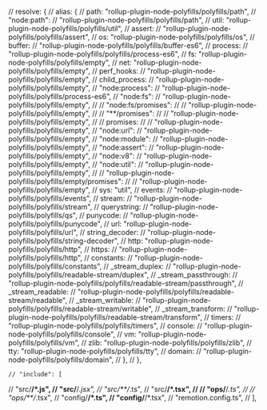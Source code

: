 // resolve: {
  //   alias: {
  //     path: "rollup-plugin-node-polyfills/polyfills/path",
  //     "node:path":
  //       "rollup-plugin-node-polyfills/polyfills/path",
  //     util: "rollup-plugin-node-polyfills/polyfills/util",
  //     assert:
  //       "rollup-plugin-node-polyfills/polyfills/assert",
  //     os: "rollup-plugin-node-polyfills/polyfills/os",
  //     buffer:
  //       "rollup-plugin-node-polyfills/polyfills/buffer-es6",
  //     process:
  //       "rollup-plugin-node-polyfills/polyfills/process-es6",
  //     fs: "rollup-plugin-node-polyfills/polyfills/empty",
  //     net: "rollup-plugin-node-polyfills/polyfills/empty",
  //     perf_hooks:
  //       "rollup-plugin-node-polyfills/polyfills/empty",
  //     child_process:
  //       "rollup-plugin-node-polyfills/polyfills/empty",
  //     "node:process":
  //       "rollup-plugin-node-polyfills/polyfills/process-es6",
  //     "node:fs":
  //       "rollup-plugin-node-polyfills/polyfills/empty",
  //     // "node:fs/promises":
  //     //   "rollup-plugin-node-polyfills/polyfills/empty",
  //     // "**/promises":
  //     //   "rollup-plugin-node-polyfills/polyfills/empty",
  //     // promises:
  //     //   "rollup-plugin-node-polyfills/polyfills/empty",
  //     "node:url":
  //       "rollup-plugin-node-polyfills/polyfills/empty",
  //     "node:module":
  //       "rollup-plugin-node-polyfills/polyfills/empty",
  //     "node:assert":
  //       "rollup-plugin-node-polyfills/polyfills/empty",
  //     "node:v8":
  //       "rollup-plugin-node-polyfills/polyfills/empty",
  //     "node:util":
  //       "rollup-plugin-node-polyfills/polyfills/empty",
  //     // "rollup-plugin-node-polyfills/polyfills/empty/promises":
  //     //   "rollup-plugin-node-polyfills/polyfills/empty",
  //     sys: "util",
  //     events:
  //       "rollup-plugin-node-polyfills/polyfills/events",
  //     stream:
  //       "rollup-plugin-node-polyfills/polyfills/stream",
  //     querystring:
  //       "rollup-plugin-node-polyfills/polyfills/qs",
  //     punycode:
  //       "rollup-plugin-node-polyfills/polyfills/punycode",
  //     url: "rollup-plugin-node-polyfills/polyfills/url",
  //     string_decoder:
  //       "rollup-plugin-node-polyfills/polyfills/string-decoder",
  //     http: "rollup-plugin-node-polyfills/polyfills/http",
  //     https:
  //       "rollup-plugin-node-polyfills/polyfills/http",
  //     constants:
  //       "rollup-plugin-node-polyfills/polyfills/constants",
  //     _stream_duplex:
  //       "rollup-plugin-node-polyfills/polyfills/readable-stream/duplex",
  //     _stream_passthrough:
  //       "rollup-plugin-node-polyfills/polyfills/readable-stream/passthrough",
  //     _stream_readable:
  //       "rollup-plugin-node-polyfills/polyfills/readable-stream/readable",
  //     _stream_writable:
  //       "rollup-plugin-node-polyfills/polyfills/readable-stream/writable",
  //     _stream_transform:
  //       "rollup-plugin-node-polyfills/polyfills/readable-stream/transform",
  //     timers:
  //       "rollup-plugin-node-polyfills/polyfills/timers",
  //     console:
  //       "rollup-plugin-node-polyfills/polyfills/console",
  //     vm: "rollup-plugin-node-polyfills/polyfills/vm",
  //     zlib: "rollup-plugin-node-polyfills/polyfills/zlib",
  //     tty: "rollup-plugin-node-polyfills/polyfills/tty",
  //     domain:
  //       "rollup-plugin-node-polyfills/polyfills/domain",
  //   },
  // },

    // "include": [
  //   "src/**/*.js",
  //   "src/**/*.jsx",
  //   "src/**/*.ts",
  //   "src/**/*.tsx",
  //   // "ops/**/*.ts",
  //   // "ops/**/*.tsx",
  //   "config/**/*.ts",
  //   "config/**/*.tsx",
  //   "remotion.config.ts",
  // ],
